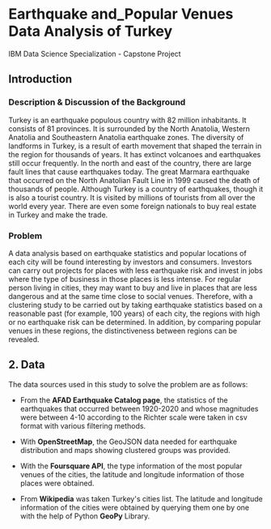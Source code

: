 # Earthquake and_Popular Venues Data Analysis of Turkey
IBM Data Science Specialization - Capstone Project


## Introduction
### Description & Discussion of the Background
Turkey is an earthquake populous country with 82 million inhabitants. It consists of 81 provinces. It is surrounded by the North Anatolia, Western Anatolia and Southeastern Anatolia earthquake zones. The diversity of landforms in Turkey, is a result of earth movement that shaped the terrain in the region for thousands of years. It has extinct volcanoes and earthquakes still occur frequently. In the north and east of the country, there are large fault lines that cause earthquakes today. The great Marmara earthquake that occurred on the North Anatolian Fault Line in 1999 caused the death of thousands of people. Although Turkey is a country of earthquakes, though it is also a tourist country. It is visited by millions of tourists from all over the world every year. There are even some foreign nationals to buy real estate in Turkey and make the trade. 

### Problem
A data analysis based on earthquake statistics and popular locations of each city will be found interesting by investors and consumers. Investors can carry out projects for places with less earthquake risk and invest in jobs where the type of business in those places is less intense. For regular person living in cities, they may want to buy and live in places that are less dangerous and at the same time close to social venues. Therefore, with a clustering study to be carried out by taking earthquake statistics based on a reasonable past (for example, 100 years) of each city, the regions with high or no earthquake risk can be determined. In addition, by comparing popular venues in these regions, the distinctiveness between regions can be revealed.

## 2. Data
The data sources used in this study to solve the problem are as follows:

* From the __AFAD Earthquake Catalog page__, the statistics of the earthquakes that
occurred between 1920-2020 and whose magnitudes were between 4-10 according to
the Richter scale were taken in csv format with various filtering methods.

* With __OpenStreetMap__, the GeoJSON data needed for earthquake distribution and
maps showing clustered groups was provided. 

* With the __Foursquare API__, the type information of the most popular venues of the cities,
the latitude and longitude information of those places were obtained. 

* From __Wikipedia__ was taken Turkey's cities list. The latitude and longitude information
of the cities were obtained by querying them one by one with the help of Python __GeoPy__
Library.

